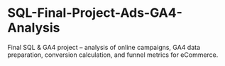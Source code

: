 # SQL-Final-Project-Ads-GA4-Analysis
Final SQL &amp; GA4 project – analysis of online campaigns, GA4 data preparation, conversion calculation, and funnel metrics for eCommerce.
